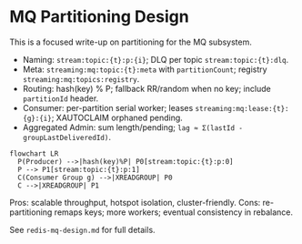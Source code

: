 # MQ Partitioning Design

This is a focused write-up on partitioning for the MQ subsystem.

- Naming: `stream:topic:{t}:p:{i}`; DLQ per topic `stream:topic:{t}:dlq`.
- Meta: `streaming:mq:topic:{t}:meta` with `partitionCount`; registry `streaming:mq:topics:registry`.
- Routing: hash(key) % P; fallback RR/random when no key; include `partitionId` header.
- Consumer: per-partition serial worker; leases `streaming:mq:lease:{t}:{g}:{i}`; XAUTOCLAIM orphaned pending.
- Aggregated Admin: sum length/pending; `lag ≈ Σ(lastId - groupLastDeliveredId)`.

```mermaid
flowchart LR
  P(Producer) -->|hash(key)%P| P0[stream:topic:{t}:p:0]
  P --> P1[stream:topic:{t}:p:1]
  C(Consumer Group g) -->|XREADGROUP| P0
  C -->|XREADGROUP| P1
```

Pros: scalable throughput, hotspot isolation, cluster-friendly.
Cons: re-partitioning remaps keys; more workers; eventual consistency in rebalance.

See `redis-mq-design.md` for full details.
